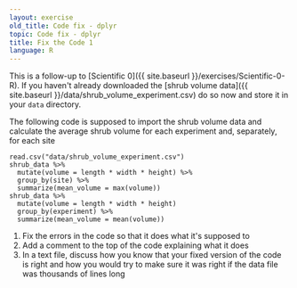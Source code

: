```yaml
---
layout: exercise
old_title: Code fix - dplyr
topic: Code fix - dplyr
title: Fix the Code 1
language: R
---
```


This is a follow-up to
[Scientific 0]({{ site.baseurl }}/exercises/Scientific-0-R).
If you haven't already downloaded the
[shrub volume data]({{ site.baseurl }}/data/shrub_volume_experiment.csv)
do so now and store it in your `data` directory.

The following code is supposed to import the shrub volume data and calculate the
average shrub volume for each experiment and, separately, for each site

```
read.csv("data/shrub_volume_experiment.csv")
shrub_data %>%
  mutate(volume = length * width * height) %>%
  group_by(site) %>%
  summarize(mean_volume = max(volume))
shrub_data %>%
  mutate(volume = length * width * height)
  group_by(experiment) %>%
  summarize(mean_volume = mean(volume))
```

1. Fix the errors in the code so that it does what it's supposed to
2. Add a comment to the top of the code explaining what it does
3. In a text file, discuss how you know that your fixed version of the code is
   right and how you would try to make sure it was right if the data file was
   thousands of lines long
